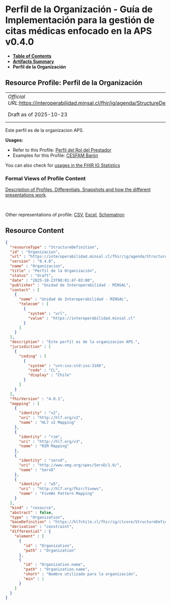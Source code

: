 # Perfil de la Organización - Guía de Implementación para la gestión de citas médicas enfocado en la APS v0.4.0

* [**Table of Contents**](toc.md)
* [**Artifacts Summary**](artifacts.md)
* **Perfil de la Organización**

## Resource Profile: Perfil de la Organización 

| | |
| :--- | :--- |
| *Official URL*:https://interoperabilidad.minsal.cl/fhir/ig/agenda/StructureDefinition/Organizacion | *Version*:0.4.0 |
| Draft as of 2025-10-23 | *Computable Name*:Organizacion |

 
Este perfil es de la organizacion APS. 

**Usages:**

* Refer to this Profile: [Perfil del Rol del Prestador](StructureDefinition-RolPrestador.md)
* Examples for this Profile: [CESFAM Barón](Organization-EjemploOrganizacion.md)

You can also check for [usages in the FHIR IG Statistics](https://packages2.fhir.org/xig/hl7.fhir.cl.agenda|current/StructureDefinition/Organizacion)

### Formal Views of Profile Content

 [Description of Profiles, Differentials, Snapshots and how the different presentations work](http://build.fhir.org/ig/FHIR/ig-guidance/readingIgs.html#structure-definitions). 

 

Other representations of profile: [CSV](StructureDefinition-Organizacion.csv), [Excel](StructureDefinition-Organizacion.xlsx), [Schematron](StructureDefinition-Organizacion.sch) 



## Resource Content

```json
{
  "resourceType" : "StructureDefinition",
  "id" : "Organizacion",
  "url" : "https://interoperabilidad.minsal.cl/fhir/ig/agenda/StructureDefinition/Organizacion",
  "version" : "0.4.0",
  "name" : "Organizacion",
  "title" : "Perfil de la Organización",
  "status" : "draft",
  "date" : "2025-10-23T00:01:47-03:00",
  "publisher" : "Unidad de Interoperabilidad - MINSAL",
  "contact" : [
    {
      "name" : "Unidad de Interoperabilidad - MINSAL",
      "telecom" : [
        {
          "system" : "url",
          "value" : "https://interoperabilidad.minsal.cl"
        }
      ]
    }
  ],
  "description" : "Este perfil es de la organizacion APS.",
  "jurisdiction" : [
    {
      "coding" : [
        {
          "system" : "urn:iso:std:iso:3166",
          "code" : "CL",
          "display" : "Chile"
        }
      ]
    }
  ],
  "fhirVersion" : "4.0.1",
  "mapping" : [
    {
      "identity" : "v2",
      "uri" : "http://hl7.org/v2",
      "name" : "HL7 v2 Mapping"
    },
    {
      "identity" : "rim",
      "uri" : "http://hl7.org/v3",
      "name" : "RIM Mapping"
    },
    {
      "identity" : "servd",
      "uri" : "http://www.omg.org/spec/ServD/1.0/",
      "name" : "ServD"
    },
    {
      "identity" : "w5",
      "uri" : "http://hl7.org/fhir/fivews",
      "name" : "FiveWs Pattern Mapping"
    }
  ],
  "kind" : "resource",
  "abstract" : false,
  "type" : "Organization",
  "baseDefinition" : "https://hl7chile.cl/fhir/ig/clcore/StructureDefinition/CoreOrganizacionCl",
  "derivation" : "constraint",
  "differential" : {
    "element" : [
      {
        "id" : "Organization",
        "path" : "Organization"
      },
      {
        "id" : "Organization.name",
        "path" : "Organization.name",
        "short" : "Nombre utilizado para la organización",
        "min" : 1
      }
    ]
  }
}

```

